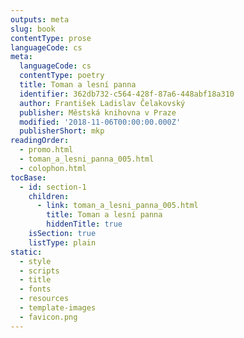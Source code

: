 ```yaml
---
outputs: meta
slug: book
contentType: prose
languageCode: cs
meta:
  languageCode: cs
  contentType: poetry
  title: Toman a lesní panna
  identifier: 362db732-c564-428f-87a6-448abf18a310
  author: František Ladislav Čelakovský
  publisher: Městská knihovna v Praze
  modified: '2018-11-06T00:00:00.000Z'
  publisherShort: mkp
readingOrder:
  - promo.html
  - toman_a_lesni_panna_005.html
  - colophon.html
tocBase:
  - id: section-1
    children:
      - link: toman_a_lesni_panna_005.html
        title: Toman a lesní panna
        hiddenTitle: true
    isSection: true
    listType: plain
static:
  - style
  - scripts
  - title
  - fonts
  - resources
  - template-images
  - favicon.png
---
```

